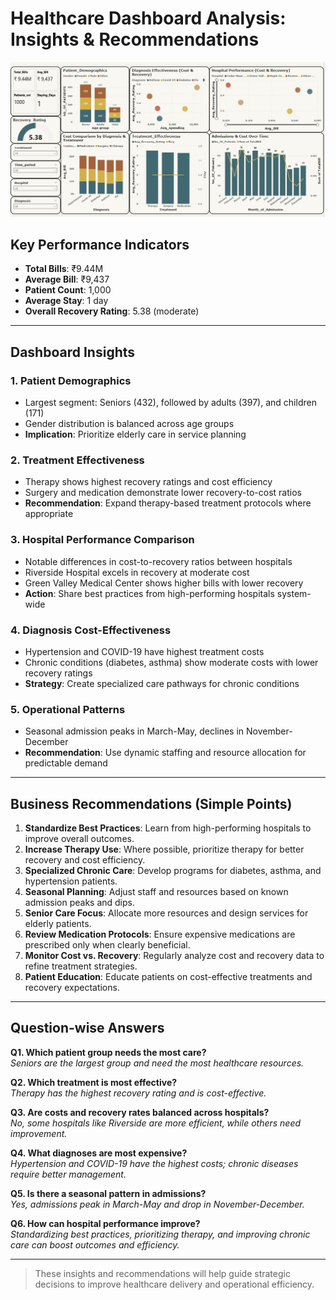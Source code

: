 # Healthcare Dashboard Analysis: Insights & Recommendations

![Dashboard Overview](Dashboad.jpg)

## Key Performance Indicators

- **Total Bills**: ₹9.44M  
- **Average Bill**: ₹9,437  
- **Patient Count**: 1,000  
- **Average Stay**: 1 day  
- **Overall Recovery Rating**: 5.38 (moderate)

---

## Dashboard Insights

### 1. Patient Demographics
- Largest segment: Seniors (432), followed by adults (397), and children (171)
- Gender distribution is balanced across age groups
- **Implication**: Prioritize elderly care in service planning

### 2. Treatment Effectiveness
- Therapy shows highest recovery ratings and cost efficiency
- Surgery and medication demonstrate lower recovery-to-cost ratios
- **Recommendation**: Expand therapy-based treatment protocols where appropriate

### 3. Hospital Performance Comparison
- Notable differences in cost-to-recovery ratios between hospitals
- Riverside Hospital excels in recovery at moderate cost
- Green Valley Medical Center shows higher bills with lower recovery
- **Action**: Share best practices from high-performing hospitals system-wide

### 4. Diagnosis Cost-Effectiveness
- Hypertension and COVID-19 have highest treatment costs
- Chronic conditions (diabetes, asthma) show moderate costs with lower recovery ratings
- **Strategy**: Create specialized care pathways for chronic conditions

### 5. Operational Patterns
- Seasonal admission peaks in March-May, declines in November-December
- **Recommendation**: Use dynamic staffing and resource allocation for predictable demand

---

## Business Recommendations (Simple Points)

1. **Standardize Best Practices**: Learn from high-performing hospitals to improve overall outcomes.
2. **Increase Therapy Use**: Where possible, prioritize therapy for better recovery and cost efficiency.
3. **Specialized Chronic Care**: Develop programs for diabetes, asthma, and hypertension patients.
4. **Seasonal Planning**: Adjust staff and resources based on known admission peaks and dips.
5. **Senior Care Focus**: Allocate more resources and design services for elderly patients.
6. **Review Medication Protocols**: Ensure expensive medications are prescribed only when clearly beneficial.
7. **Monitor Cost vs. Recovery**: Regularly analyze cost and recovery data to refine treatment strategies.
8. **Patient Education**: Educate patients on cost-effective treatments and recovery expectations.

---

## Question-wise Answers

**Q1. Which patient group needs the most care?**  
_Seniors are the largest group and need the most healthcare resources._

**Q2. Which treatment is most effective?**  
_Therapy has the highest recovery rating and is cost-effective._

**Q3. Are costs and recovery rates balanced across hospitals?**  
_No, some hospitals like Riverside are more efficient, while others need improvement._

**Q4. What diagnoses are most expensive?**  
_Hypertension and COVID-19 have the highest costs; chronic diseases require better management._

**Q5. Is there a seasonal pattern in admissions?**  
_Yes, admissions peak in March-May and drop in November-December._

**Q6. How can hospital performance improve?**  
_Standardizing best practices, prioritizing therapy, and improving chronic care can boost outcomes and efficiency._

---

> These insights and recommendations will help guide strategic decisions to improve healthcare delivery and operational efficiency.
